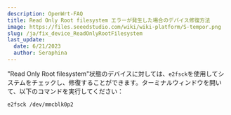 ```yaml
---
description: OpenWrt-FAQ
title: Read Only Root filesystem エラーが発生した場合のデバイス修復方法
image: https://files.seeedstudio.com/wiki/wiki-platform/S-tempor.png
slug: /ja/fix_device_ReadOnlyRootFilesystem
last_update:
  date: 6/21/2023
  author: Seraphina
---
```


 <!-- Q4: How do I fix my device when I faced the "Read Only Root filesystem"? -->

"Read Only Root filesystem"状態のデバイスに対しては、`e2fsck`を使用してシステムをチェックし、修復することができます。ターミナルウィンドウを開いて、以下のコマンドを実行してください：

```
e2fsck /dev/mmcblk0p2
```